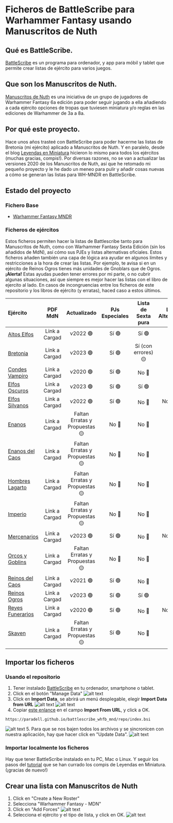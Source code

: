 # Ficheros de BattleScribe para Warhammer Fantasy usando Manuscritos de Nuth

## Qué es BattleScribe.
[BattleScribe](https://www.battlescribe.net) es un programa para ordenador, y app para móbil y tablet que permite crear listas de ejército para varios juegos. 

## Que son los Manuscritos de Nuth.
[Manuscritos de Nuth](https://www.cargad.com/index.php/manuscritos-de-nuth/) es una iniciativa de un grupo de jugadores de Warhammer Fantasy 6a edición para poder seguir jugando a ella añadiendo a cada ejército opciones de tropas que tuviesen miniatura y/o reglas en las ediciones de Warhammer de 3a a 8a. 

## Por qué este proyecto.
Hace unos años trasteé con BattleScribe para poder hacerme las listas de Bretonia (mi ejército) aplicado a Manuscritos de Nuth. Y en paralelo, desde el blog [Leyendas en Miniatura](http://www.leyendasenminiatura.com/p/recursos.html) hicieron lo mismo para todos los ejércitos (muchas gracias, compis!). Por diversas razones, no se van a actualizar las versiones 2020 de los Manuscritos de Nuth, así que he retomado mi pequeño proyecto y le he dado un meneo para pulir y añadir cosas nuevas a cómo se generan las listas para WH-MNDR en BattleScribe.

## Estado del proyecto
### Fichero Base
* [Warhammer Fantasy MNDR](./files/Warhammer_Fantasy_MDNR.gst)

### Ficheros de ejércitos
Estos ficheros permiten hacer la listas de Battlescribe tanto para Manuscritos de Nuth, como con Warhammer Fantasy Sexta Edición (sin los añadidos de MdN), así cómo sus PJEs y listas alternativas oficiales. Estos ficheros añaden también una capa de lógica ara ayudar en algunos límites y restricciones a la hora de crear las listas. Por ejemplo, te avisa si en un ejército de Reinos Ogros tienes más unidades de Gnoblars que de Ogros. **¡Alerta!** Estas ayudas pueden tener errores por mi parte, o no cubrir algunas situaciones, así que siempre es mejor hacer las listas con el libro de ejercito al lado. En casos de incongruencias entre los ficheros de este repositorio y los libros de ejército (y erratas), haced caso a estos últimos.

| Ejército | PDF MdN | Actualizado | PJs Especiales | Lista de Sexta pura | Listas Alternativas | Límites automáticos | 
| :---     |  :---:  |  :---:      |     :---:      |   :---:             |   :---:             |   :---:             | 
| [Altos Elfos](./files/Altos_Elfos_MND.cat)   | Link a Cargad     | v2022 :green_circle:   | Sí :green_circle: | Sí :green_circle: | Sí :green_circle: | Sí :green_circle:|
| [Bretonia](./files/Bretonia_MDN_2020.cat)   | Link a Cargad     | v2023 :green_circle:   | Sí :green_circle: | Sí (con errores) 🟡 | Sí :green_circle: | Sí :green_circle: |
| [Condes Vampiro](.files/Condes_Vampiro_MND.cat) | Link a Cargad     | v2020 :green_circle: | Sí :green_circle: | No :red_circle: | No :red_circle: | Sí :green_circle: |
| [Elfos Oscuros](./files/Elfos_Oscuros_MDN.cat)   | Link a Cargad     | v2023 :green_circle:   | Sí :green_circle: | Sí :green_circle: | Sí :green_circle: | Sí :green_circle:|
| [Elfos Silvanos](./files/Elfos_Silvanos_MDN.cat)  | Link a Cargad     | v2022 :green_circle:   | Sí :green_circle: | No :red_circle: | No hay :green_circle: | Sí :green_circle: |
| [Enanos](./files/Enanos_MDN.cat)   | Link a Cargad     | Faltan Erratas y Propuestas :yellow_circle:  | No :red_circle: | No :red_circle: | No :red_circle: | No :red_circle:|
| [Enanos del Caos](./files/Enanos_del_Caos_MDN.cat)   | Link a Cargad     | Faltan Erratas y Propuestas :yellow_circle:   | No :red_circle: | No :red_circle:| No :red_circle: | No:red_circle: |
| [Hombres Lagarto](./files/Hombres_Lagarto_MDN.cat)    | Link a Cargad     | Faltan Erratas y Propuestas :yellow_circle:   | No :red_circle: | No :red_circle: | No :red_circle: | No:red_circle: |
| [Imperio](./files/Imperio_MDN.cat)    | Link a Cargad     | Faltan Erratas y Propuestas :yellow_circle:    | No :red_circle: | No :red_circle: | No :red_circle: | No :red_circle: |
| [Mercenarios](./files/Mercenarios_MDN.cat)   | Link a Cargad     | v2023 :green_circle:   | Sí :green_circle:  | No :red_circle: | No hay :green_circle:  | Sí :green_circle:|
| [Orcos y Goblins](./files/Orcos_Goblins_MDN.cat)    | Link a Cargad     | Faltan Erratas y Propuestas :yellow_circle:    | No :red_circle: | No :red_circle: | No :red_circle: | No :red_circle: |
| [Reinos del Caos](./files/Reinos_del_Caos_MDN.cat)   | Link a Cargad     | v2021 :green_circle:    | Sí :green_circle: | No :red_circle: | No :red_circle: | Sí :green_circle:|
| [Reinos Ogros](./files/Reinos_Ogros_MDN_2020.cat)   | Link a Cargad     | v2023 :green_circle:    | Sí :green_circle: | Sí :green_circle: | Sí :green_circle: | Sí :green_circle:|
| [Reyes Funerarios](./files/Reyes_Funerarios_MDN.cat)   | Link a Cargad     | v2020 :green_circle:    | Sí :green_circle: | No :red_circle: | No hay :green_circle: | Sí :green_circle:|
| [Skaven](./files/Skaven_MDN.cat)   | Link a Cargad     | Faltan Erratas y Propuestas :yellow_circle:    | Sí :green_circle: | No :red_circle: | No :red_circle: | No :red_circle:|


## Importar los ficheros
### Usando el repositorio
1. Tener instalado [BattleScribe](https://battlescribe.net/?tab=downloads) en tu ordenador, smartphone o tablet.
2. Click en el botón "Manage Data"
![alt text][manage_data]
3. Click en **Import Data**, se abrirá un menú desplegable, elegir **Import Data from URL**
![alt text][import_data]
![alt text][import_data_url]
4. Copiar [este enlance](./repo/index.bsi) en el campo **Import From URL**, y click a OK.
```
https://paradell.github.io/battlescribe_whfb_mnd/repo/index.bsi
```
![alt text][import_from_url]
5. Para que se nos bajen todos los archivos y se sincronicen con nuestra aplicación, hay que hacer click en "Update Data".
![alt text][update_data]

### Importar localmente los ficheros
Hay que tener BattleScribe instalado en tu PC, Mac o Linux. Y seguir los pasos del [tutorial](http://www.leyendasenminiatura.com/2018/02/recursos-tutorial-battlescribe-mdnr.html) que se han currado los compis de Leyendas en Miniatura. (¡gracias de nuevo!)

## Crear una lista con Manuscritos de Nuth
1. Click en "Create a New Roster"
2. Selecciona "Warhammer Fantasy - MDN"
3. Click en "Add Forces"
![alt text][new_roster]
4. Selecciona el ejército y el tipo de lista, y click en OK.
![alt text][select_army]

[manage_data]: ./images/BS_manage_data.png "Botón Manage DAta"
[import_data]: ./images/BS_import_data.png "Menu Import Data"
[import_data_url]: ./images/BS_import_data_url.png "Menu Import Data From URL"
[import_from_url]: ./images/BS_import_from_url.png "Menu Import From URL"
[update_data]: ./images/BS_update_data.png "Menu Update Data"
[new_roster]: ./images/BS_new_roster.png "Menu New Roster"
[select_army]: ./images/BS_select_army.png "Menu Select Army"

